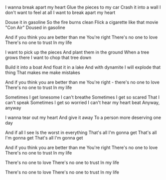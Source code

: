 I wanna break apart my heart
Glue the pieces to my car
Crash it into a wall
I don't want to feel at all
I want to break apart my heart

Douse it in gasoline
So the fire burns clean
Flick a cigarette like that movie "Con Air"
Doused in gasoline

And if you think you are better than me
You're right
There's no one to love
There's no one to trust
In my life
 
I want to pick up the pieces
And plant them in the ground
When a tree grows there
I want to chop that tree down

Build it into a boat
And float it in a lake
And with dynamite
I will explode that thing
That makes me make mistakes

And if you think you are better than me
You're right - there's no one to love
There's no one to trust
In my life

Sometimes I get lonesome
I can't breathe
Sometimes I get so scared
That I can't speak
Sometimes I get so worried
I can't hear my heart beat
Anyway, anyway

I wanna tear out my heart
And give it away
To a person more deserving one day

And if all I see
Is the worst in everything
That's all I'm gonna get
That's all I'm gonna get
That's all I'm gonna get

And if you think you are better than me
You're right
There's no one to love
There's no one to trust
In my life

There's no one to love
There's no one to trust
In my life

There's no one to love
There's no one to trust
In my life


